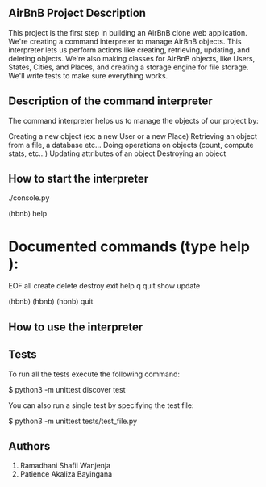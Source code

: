 
## AirBnB Project Description

This project is the first step in building an AirBnB clone web application. We're creating a command interpreter to manage AirBnB objects. This interpreter lets us perform actions like creating, retrieving, updating, and deleting objects. We're also making classes for AirBnB objects, like Users, States, Cities, and Places, and creating a storage engine for file storage. We'll write tests to make sure everything works.

## Description of the command interpreter
The command interpreter helps us to manage the objects of our project by:

Creating a new object (ex: a new User or a new Place)
Retrieving an object from a file, a database etc…
Doing operations on objects (count, compute stats, etc…)
Updating attributes of an object
Destroying an object

## How to start the interpreter
./console.py

(hbnb) help

Documented commands (type help <topic>):
====================================
EOF all create delete destroy exit help q quit show update

(hbnb) 
(hbnb) 
(hbnb) quit


## How to use the interpreter
## Tests
To run all the tests execute the following command:

$ python3 -m unittest discover test

You can also run a single test by specifying the test file:

$ python3 -m unittest tests/test_file.py

## Authors
1. Ramadhani Shafii Wanjenja
2. Patience Akaliza Bayingana